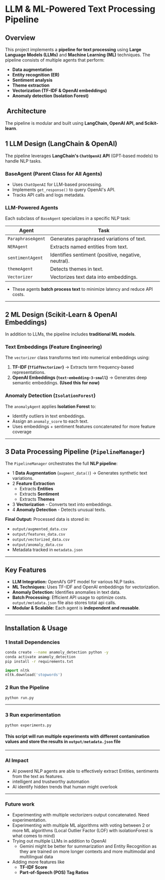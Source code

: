 #  LLM & ML-Powered Text Processing Pipeline

##  Overview
This project implements a **pipeline for text processing** using **Large Language Models (LLMs)** and **Machine Learning (ML)** techniques. The pipeline consists of multiple agents that perform:
- **Data augmentation**
- **Entity recognition (ER)**
- **Sentiment analysis**
- **Theme extraction**
- **Vectorization (TF-IDF & OpenAI embeddings)**
- **Anomaly detection (Isolation Forest)**

## ️ Architecture
The pipeline is modular and built using **LangChain, OpenAI API, and Scikit-learn**.

## **1 LLM Design (LangChain & OpenAI)**
The pipeline leverages **LangChain's `ChatOpenAI` API** (GPT-based models) to handle NLP tasks.

### **BaseAgent (Parent Class for All Agents)**
- Uses `ChatOpenAI` for LLM-based processing.
- Implements `get_response()` to query OpenAI's API.
- Tracks API calls and logs metadata.

### **LLM-Powered Agents**
Each subclass of `BaseAgent` specializes in a specific NLP task:

| **Agent**         | **Task** |
|------------------|----------|
| `ParaphraseAgent` | Generates paraphrased variations of text. |
| `NERAgent`       | Extracts named entities from text. |
| `sentimentAgent` | Identifies sentiment (positive, negative, neutral). |
| `themeAgent`     | Detects themes in text. |
| `Vectorizer`      | Vectorizes text data into embeddings.|

- These agents **batch process text** to minimize latency and reduce API costs.

---
## **2 ML Design (Scikit-Learn & OpenAI Embeddings)**
In addition to LLMs, the pipeline includes **traditional ML models**.

### **Text Embeddings (Feature Engineering)**
The `vectorizer` class transforms text into numerical embeddings using:
1. **TF-IDF (`TfidfVectorizer`)** → Extracts term frequency-based representations.
2. **OpenAI Embeddings (`text-embedding-3-small`)** → Generates deep semantic embeddings. **(Used this for now)**

### **Anomaly Detection (`IsolationForest`)**
The `anomalyAgent` applies **Isolation Forest** to:
- Identify outliers in text embeddings.
- Assign an `anomaly_score` to each text.
- Uses embeddings + sentiment features concatenated for more feature coverage

---

## **3 Data Processing Pipeline (`PipelineManager`)**
The `PipelineManager` orchestrates the full **NLP pipeline**:

- 1 **Data Augmentation** (`augment_data()`) → Generates synthetic text variations.
- 2 **Feature Extraction**
    - Extracts **Entities**
    - Extracts **Sentiment**
    - Extracts **Themes**
- 3 **Vectorization** - Converts text into embeddings.
- 4 **Anomaly Detection** - Detects unusual texts.

 **Final Output:** Processed data is stored in:
- `output/augmented_data.csv`
- `output/features_data.csv`
- `output/vectorized_data.csv`
- `output/anomaly_data.csv`
- Metadata tracked in `metadata.json`

---

##  Key Features
- **LLM Integration:** OpenAI’s GPT model for various NLP tasks.
- **ML Techniques:** Uses TF-IDF and OpenAI embeddings for vectorization.
- **Anomaly Detection:** Identifies anomalies in text data.
- **Batch Processing:** Efficient API usage to optimize costs. `output/metadata.json` file also stores total api calls.
- **Modular & Scalable:** Each agent is **independent and reusable**.

---

##  Installation & Usage
### **1 Install Dependencies**
```bash
conda create --name anamoly_detection python -y
conda activate anamoly_detection
pip install -r requirements.txt
```
```python
import nltk
nltk.download('stopwords')
```

### **2 Run the Pipeline**
```bash
python run.py
```
---
### **3 Run experimentation**
```bash
python experiments.py
```
#### This script will run multiple experiments with different contamination values and store the results in `output/metadata.json` file
---

### AI Impact
- AI powerd NLP agents are able to effectively extract Entities, sentiments from the text as features.
- intelligent and trustworthy automation
- AI identify hidden trends that human might overlook

---
### Future work
- Experimenting with multiple vectorizers output concatenated. Need experimentation.
- Experimenting with multiple ML algorithms with voting between 2 or more ML algorithms (Local Outlier Factor (LOF) with isolationForest is what comes to mind)
- Trying out multiple LLMs in addition to OpenAI
    - Gemini might be better for summarization and Entity Recognition as they are trained on more longer contexts and more multimodal and multilingual data
- Adding more features like
    - **TF-IDF Score**
    - **Part-of-Speech (POS) Tag Ratios**
